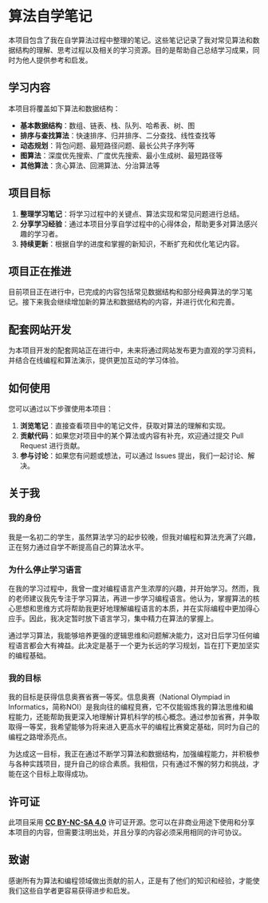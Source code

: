 
# 算法自学笔记

本项目包含了我在自学算法过程中整理的笔记。这些笔记记录了我对常见算法和数据结构的理解、思考过程以及相关的学习资源。目的是帮助自己总结学习成果，同时为他人提供参考和启发。

## 学习内容

本项目将覆盖如下算法和数据结构：

- **基本数据结构**：数组、链表、栈、队列、哈希表、树、图
- **排序与查找算法**：快速排序、归并排序、二分查找、线性查找等
- **动态规划**：背包问题、最短路径问题、最长公共子序列等
- **图算法**：深度优先搜索、广度优先搜索、最小生成树、最短路径等
- **其他算法**：贪心算法、回溯算法、分治算法等

## 项目目标

1. **整理学习笔记**：将学习过程中的关键点、算法实现和常见问题进行总结。
2. **分享学习经验**：通过本项目分享自学过程中的心得体会，帮助更多对算法感兴趣的学习者。
3. **持续更新**：根据自学的进度和掌握的新知识，不断扩充和优化笔记内容。

## 项目正在推进

目前项目正在进行中，已完成的内容包括常见数据结构和部分经典算法的学习笔记。接下来我会继续增加新的算法和数据结构的内容，并进行优化和完善。

## 配套网站开发

为本项目开发的配套网站正在进行中，未来将通过网站发布更为直观的学习资料，并结合在线编程和算法演示，提供更加互动的学习体验。

## 如何使用

您可以通过以下步骤使用本项目：

1. **浏览笔记**：直接查看项目中的笔记文件，获取对算法的理解和实现。
2. **贡献代码**：如果您对项目中的某个算法或内容有补充，欢迎通过提交 Pull Request 进行贡献。
3. **参与讨论**：如果您有问题或想法，可以通过 Issues 提出，我们一起讨论、解决。

## 关于我

### 我的身份

我是一名初二的学生，虽然算法学习的起步较晚，但我对编程和算法充满了兴趣，正在努力通过自学不断提高自己的算法水平。

### 为什么停止学习语言
在我的学习过程中，我曾一度对编程语言产生浓厚的兴趣，并开始学习。然而，我的老师建议我先专注于学习算法，再进一步学习编程语言。他认为，掌握算法的核心思想和思维方式将帮助我更好地理解编程语言的本质，并在实际编程中更加得心应手。因此，我决定暂时放下语言学习，集中精力在算法的掌握上。

通过学习算法，我能够培养更强的逻辑思维和问题解决能力，这对日后学习任何编程语言都会大有裨益。此决定是基于一个更为长远的学习规划，旨在打下更加坚实的编程基础。

### 我的目标

我的目标是获得信息奥赛省赛一等奖。信息奥赛（National Olympiad in Informatics，简称NOI）是我向往的编程竞赛，它不仅能锻炼我的算法思维和编程能力，还能帮助我更深入地理解计算机科学的核心概念。通过参加省赛，并争取取得一等奖，我希望能够为将来进入更高水平的编程比赛奠定基础，同时为自己的编程之路增添亮点。

为达成这一目标，我正在通过不断学习算法和数据结构，加强编程能力，并积极参与各种实践项目，提升自己的综合素质。我相信，只有通过不懈的努力和挑战，才能在这个目标上取得成功。

## 许可证

此项目采用 **[CC BY-NC-SA 4.0](https://creativecommons.org/licenses/by-nc-sa/4.0/)** 许可证开源。您可以在非商业用途下使用和分享本项目的内容，但需要注明出处，并且分享的内容必须采用相同的许可协议。

## 致谢

感谢所有为算法和编程领域做出贡献的前人，正是有了他们的知识和经验，才能使我们这些自学者更容易获得进步和启发。

